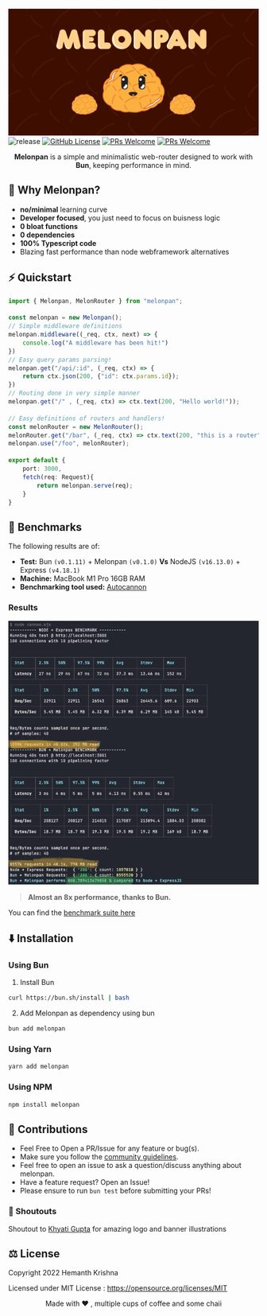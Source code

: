 ![banner](assets/banner.png)
![release](https://img.shields.io/github/v/release/DarthBenro008/melonpan)
[![GitHub License](https://img.shields.io/github/license/darthbenro008/melonpan)](https://github.com/DarthBenro008/melonpan/blob/master/LICENSE)
[![PRs Welcome](https://img.shields.io/npm/v/melonpan)](https://www.npmjs.com/package/melonpan)
[![PRs Welcome](https://img.shields.io/badge/PRs-welcome-brightgreen.svg)](https://github.com/DarthBenro008/melonpan/issues/new/choose)

<p align="center"> <b>Melonpan</b> is a simple and minimalistic web-router designed to work with <b>Bun</b>, keeping performance in mind. </p>

## 🤔 Why Melonpan?

- **no/minimal** learning curve
- **Developer focused**, you just need to focus on buisness logic
- **0 bloat functions**
- **0 dependencies**
- **100% Typescript code**
- Blazing fast performance than node webframework alternatives

## ⚡️ Quickstart

```typescript
import { Melonpan, MelonRouter } from "melonpan";

const melonpan = new Melonpan();
// Simple middleware definitions
melonpan.middleware((_req, ctx, next) => {
    console.log("A middleware has been hit!")
})
// Easy query params parsing!
melonpan.get("/api/:id", (_req, ctx) => {
    return ctx.json(200, {"id": ctx.params.id});
})
// Routing done in very simple manner
melonpan.get("/" , (_req, ctx) => ctx.text(200, "Hello world!"));

// Easy definitions of routers and handlers!
const melonRouter = new MelonRouter();
melonRouter.get("/bar", (_req, ctx) => ctx.text(200, "this is a router"));
melonpan.use("/foo", melonRouter);

export default {
    port: 3000,
    fetch(req: Request){
        return melonpan.serve(req);
    }
}
```

## 🤖 Benchmarks

The following results are of: 
- **Test:** Bun `(v0.1.11)` + Melonpan `(v0.1.0)` **Vs** NodeJS `(v16.13.0)` + Express `(v4.18.1)`
- **Machine:** MacBook M1 Pro 16GB RAM
- **Benchmarking tool used:** [Autocannon](https://github.com/mcollina/autocannon)

### Results

![benchmark](assets/bench.png)

> **Almost an 8x performance, thanks to Bun.**

You can find the [benchmark suite here](https://github.com/DarthBenro008/melonpan/tree/main/bench)


## ⬇️ Installation

### Using Bun

1. Install Bun  
```bash
curl https://bun.sh/install | bash
```
2. Add Melonpan as dependency using bun  
```bash  
bun add melonpan
```

### Using Yarn

```bash
yarn add melonpan
```

### Using NPM

```bash
npm install melonpan
```

## 🤝 Contributions

- Feel Free to Open a PR/Issue for any feature or bug(s).
- Make sure you follow the [community guidelines](https://docs.github.com/en/github/site-policy/github-community-guidelines).
- Feel free to open an issue to ask a question/discuss anything about melonpan.
- Have a feature request? Open an Issue!
- Please ensure to run `bun test` before submitting your PRs!

### 📢 Shoutouts

Shoutout to [Khyati Gupta](https://www.behance.net/khyatigupta267) for amazing logo and banner illustrations

## ⚖ License

Copyright 2022 Hemanth Krishna

Licensed under MIT License : https://opensource.org/licenses/MIT

<p align="center">Made with ❤ , multiple cups of coffee and some chaii</p>